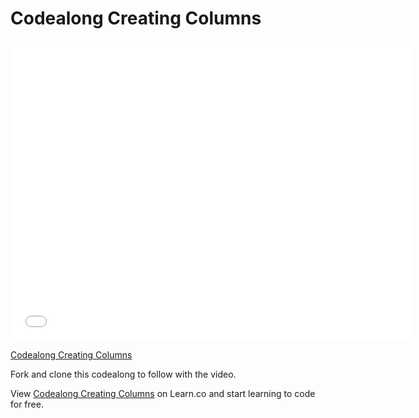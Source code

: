 # Codealong Creating Columns

<iframe width="640" height="480" src="//www.youtube.com/embed/zZpAqtEXse0?rel=0&modestbranding=1" frameborder="0" allowfullscreen></iframe><p><a href="https://www.youtube.com/watch?v=zZpAqtEXse0">Codealong Creating Columns</a></p>

Fork and clone this codealong to follow with the video.

<p data-visibility='hidden'>View <a href='https://learn.co/lessons/Codealong-Creating-Columns' title='Codealong Creating Columns'>Codealong Creating Columns</a> on Learn.co and start learning to code for free.</p>
